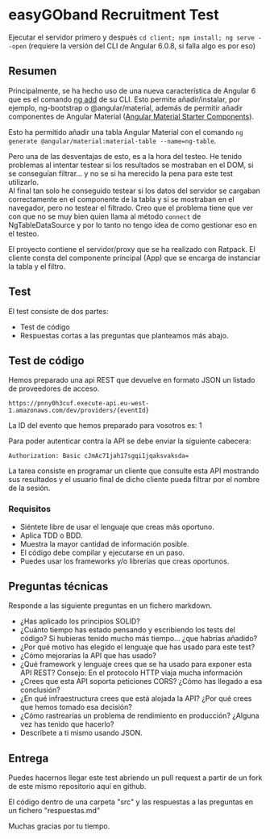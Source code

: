 # easyGOband Recruitment Test

Ejecutar el servidor primero y después `cd client; npm install; ng serve --open` (requiere la versión del CLI de Angular 6.0.8, si falla algo es por eso)

## Resumen

Principalmente, se ha hecho uso de una nueva característica de Angular 6 que es el comando [ng add](https://blog.angular.io/version-6-of-angular-now-available-cc56b0efa7a4#d685) de su CLI. Esto permite añadir/instalar, por ejemplo, ng-bootstrap o @angular/material, además de permitir añadir
 componentes de Angular Material 
 ([Angular Material Starter Components](https://blog.angular.io/version-6-of-angular-now-available-cc56b0efa7a4#a93f)).

Esto ha permitido añadir una tabla Angular Material con el comando `ng generate @angular/material:material-table --name=ng-table`. 

Pero una de las desventajas de esto, es a la hora del testeo. He tenido problemas al intentar testear si los resultados se mostraban en el 
DOM, si se conseguían filtrar... y no se si ha merecido la pena para este test utilizarlo.  
Al final tan solo he conseguido testear si los datos del servidor se cargaban correctamente en el componente de la tabla y si se mostraban en el navegador, pero no testear el filtrado. Creo que el problema tiene que ver con que no se muy bien quien llama al método `connect` de NgTableDataSource y
por lo tanto no tengo idea de como gestionar eso en el testeo. 

El proyecto contiene el servidor/proxy que se ha realizado con Ratpack.
El cliente consta del componente principal (App) que se encarga de instanciar la tabla y el filtro.

## Test

El test consiste de dos partes:

- Test de código
- Respuestas cortas a las preguntas que planteamos más abajo.

## Test de código

Hemos preparado una api REST que devuelve en formato JSON un listado de proveedores de acceso.

```
https://pnny0h3cuf.execute-api.eu-west-1.amazonaws.com/dev/providers/{eventId}
```

La ID del evento que hemos preparado para vosotros es: 1

Para poder autenticar contra la API se debe enviar la siguiente cabecera: 

```
Authorization: Basic cJmAc71jah17sgqi1jqaksvaksda=
```

La tarea consiste en programar un cliente que consulte esta API mostrando sus resultados y el usuario final de dicho cliente pueda filtrar por el nombre de la sesión.

### Requisitos 
- Siéntete libre de usar el lenguaje que creas más oportuno.
- Aplica TDD o BDD.
- Muestra la mayor cantidad de información posible.
- El código debe compilar y ejecutarse en un paso.
- Puedes usar los frameworks y/o librerías que creas oportunos.

## Preguntas técnicas
Responde a las siguiente preguntas en un fichero markdown.
- ¿Has aplicado los principios SOLID?
- ¿Cuánto tiempo has estado pensando y escribiendo los tests del código? Si hubieras tenido mucho más tiempo... ¿que habrías añadido?
- ¿Por qué motivo has elegido el lenguaje que has usado para este test?
- ¿Cómo mejorarías la API que has usado?
- ¿Qué framework y lenguaje crees que se ha usado para exponer esta API REST? Consejo: En el protocolo HTTP viaja mucha información 
- ¿Crees que esta API soporta peticiones CORS? ¿Cómo has llegado a esa conclusión? 
- ¿En qué infraestructura crees que está alojada la API? ¿Por qué crees que hemos tomado esa decisión? 
- ¿Cómo rastrearías un problema de rendimiento en producción? ¿Alguna vez has tenido que hacerlo?
- Descríbete a ti mismo usando JSON.


## Entrega
Puedes hacernos llegar este test abriendo un pull request a partir de un fork de este mismo repositorio aquí en github. 

El código dentro de una carpeta "src" y las respuestas a las preguntas en un fichero "respuestas.md"

Muchas gracias por tu tiempo.
